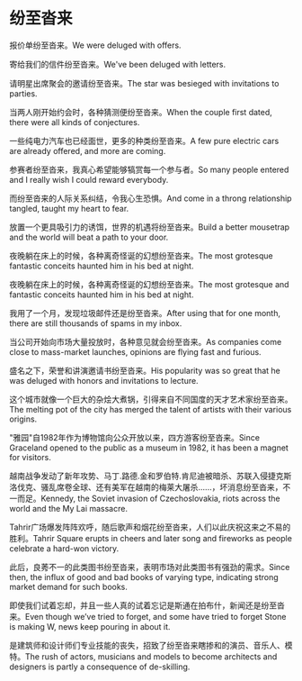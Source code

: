 # 纷至沓来

<p><span class="chinese">报价单纷至沓来。</span><span class="english">We were deluged with offers.</span></p>

<p><span class="chinese">寄给我们的信件纷至沓来。</span><span class="english">We've been deluged with letters.</span></p>

<p><span class="chinese">请明星出席聚会的邀请纷至沓来。</span><span class="english">The star was besieged with invitations to parties.</span></p>

<p><span class="chinese">当两人刚开始约会时，各种猜测便纷至沓来。</span><span class="english">When the couple first dated, there were all kinds of conjectures.</span></p>

<p><span class="chinese">一些纯电力汽车也已经面世，更多的种类纷至沓来。</span><span class="english">A few pure electric cars are already offered, and more are coming.</span></p>

<p><span class="chinese">参赛者纷至沓来，我真心希望能够犒赏每一个参与者。</span><span class="english">So many people entered and I really wish I could reward everybody.</span></p>

<p><span class="chinese">而纷至沓来的人际关系纠结，令我心生恐惧。</span><span class="english">And come in a throng relationship tangled, taught my heart to fear.</span></p>

<p><span class="chinese">放置一个更具吸引力的诱饵，世界的机遇将纷至沓来。</span><span class="english">Build a better mousetrap and the world will beat a path to your door.</span></p>

<p><span class="chinese">夜晚躺在床上的时候，各种离奇怪诞的幻想纷至沓来。</span><span class="english">The most grotesque fantastic conceits haunted him in his bed at night.</span></p>

<p><span class="chinese">夜晚躺在床上的时候，各种离奇怪诞的幻想纷至沓来。</span><span class="english">The most grotesque and fantastic conceits haunted him in his bed at night.</span></p>

<p><span class="chinese">我用了一个月，发现垃圾邮件还是纷至沓来。</span><span class="english">After using that for one month, there are still thousands of spams in my inbox.</span></p>

<p><span class="chinese">当公司开始向市场大量投放时，各种意见就会纷至沓来。</span><span class="english">As companies come close to mass-market launches, opinions are flying fast and furious.</span></p>

<p><span class="chinese">盛名之下，荣誉和讲演邀请书纷至沓来。</span><span class="english">His popularity was so great that he was deluged with honors and invitations to lecture.</span></p>

<p><span class="chinese">这个城市就像一个巨大的杂烩大煮锅，引得来自不同国度的天才艺术家纷至沓来。</span><span class="english">The melting pot of the city has merged the talent of artists with their various origins.</span></p>

<p><span class="chinese">"雅园"自1982年作为博物馆向公众开放以来，四方游客纷至沓来。</span><span class="english">Since Graceland opened to the public as a museum in 1982, it has been a magnet for visitors.</span></p>

<p><span class="chinese">越南战争发动了新年攻势、马丁.路德.金和罗伯特.肯尼迪被暗杀、苏联入侵捷克斯洛伐克、骚乱席卷全球、还有美军在越南的梅莱大屠杀......，坏消息纷至沓来，不一而足。</span><span class="english">Kennedy, the Soviet invasion of Czechoslovakia, riots across the world and the My Lai massacre.</span></p>

<p><span class="chinese">Tahrir广场爆发阵阵欢呼，随后歌声和烟花纷至沓来，人们以此庆祝这来之不易的胜利。</span><span class="english">Tahrir Square erupts in cheers and later song and fireworks as people celebrate a hard-won victory.</span></p>

<p><span class="chinese">此后，良莠不一的此类图书纷至沓来，表明市场对此类图书有强劲的需求。</span><span class="english">Since then, the influx of good and bad books of varying type, indicating strong market demand for such books.</span></p>

<p><span class="chinese">即使我们试着忘却，并且一些人真的试着忘记是斯通在拍布什，新闻还是纷至沓来。</span><span class="english">Even though we’ve tried to forget, and some have tried to forget Stone is making W, news keep pouring in about it.</span></p>

<p><span class="chinese">是建筑师和设计师们专业技能的丧失，招致了纷至沓来瞎掺和的演员、音乐人、模特。</span><span class="english">The rush of actors, musicians and models to become architects and designers is partly a consequence of de-skilling.</span></p>


